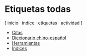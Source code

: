 # Etiquetas todas
[ [inicio](https://github.com/jucardus/jucardus.github.io/blob/main/index.md) · [índice](https://github.com/jucardus/jucardus.github.io/blob/main/indice.md) · [etiquetas](https://github.com/jucardus/jucardus.github.io/blob/main/etiquetas.md) · [actividad](https://github.com/jucardus/jucardus.github.io/blob/main/actividad.md) ]

* [Citas](https://github.com/jucardus/jucardus.github.io/blob/main/c/i/citas.md)
* [Diccionario chino-español](https://github.com/jucardus/jucardus.github.io/blob/main/d/i/diccionario-chino-espanol.md)
* [Herramientas](https://github.com/jucardus/jucardus.github.io/blob/main/h/e/herramientas.md)
* [Índices](https://github.com/jucardus/jucardus.github.io/blob/main/i/n/indices.md)